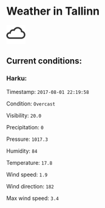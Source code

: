 # Weather in Tallinn 

<img src= 'images/cloud.png' width= '50' /> 

## Current conditions: 

### Harku: 

Timestamp: ``` 2017-08-01 22:19:58 ``` 

Condition: ``` Overcast ``` 

Visibility: ``` 20.0 ``` 

Precipitation: ``` 0 ``` 

Pressure: ``` 1017.3 ``` 

Humidity: ``` 84 ``` 

Temperature: ``` 17.8 ``` 

Wind speed: ``` 1.9 ``` 

Wind direction: ``` 182 ``` 

Max wind speed: ``` 3.4 ``` 

